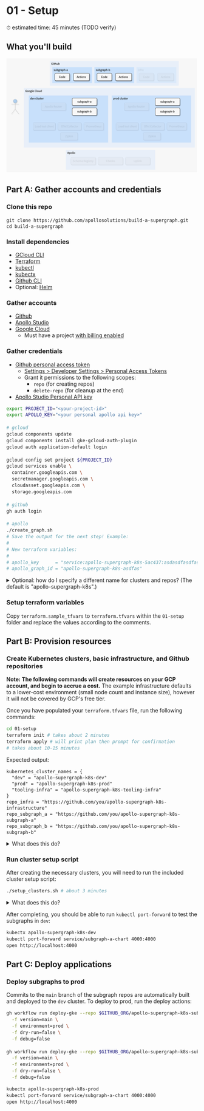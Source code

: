 # 01 - Setup

⏱ estimated time: 45 minutes (TODO verify)

## What you'll build

![Architecture diagram of the supergraph](diagram.png)

## Part A: Gather accounts and credentials

### Clone this repo

```
git clone https://github.com/apollosolutions/build-a-supergraph.git
cd build-a-supergraph
```

### Install dependencies

- [GCloud CLI](https://cloud.google.com/sdk/docs/install)
- [Terraform](https://learn.hashicorp.com/tutorials/terraform/install-cli)
- [kubectl](https://kubernetes.io/docs/tasks/tools/)
- [kubectx](https://github.com/ahmetb/kubectx#installation)
- [Github CLI](https://cli.github.com/)
- Optional: [Helm](https://helm.sh/docs/intro/install/)

### Gather accounts

- [Github](https://github.com/signup)
- [Apollo Studio](https://studio.apollographql.com/signup?referrer=build-a-supergraph)
- [Google Cloud](https://console.cloud.google.com/freetrial)
  - Must have a project [with billing enabled](https://cloud.google.com/resource-manager/docs/creating-managing-projects#gcloud)

### Gather credentials

- [Github personal access token](https://docs.github.com/en/authentication/keeping-your-account-and-data-secure/creating-a-personal-access-token)
  - [Settings > Developer Settings > Personal Access Tokens](https://github.com/settings/tokens)
  - Grant it permissions to the following scopes:
    - `repo` (for creating repos)
    - `delete-repo` (for cleanup at the end)
- [Apollo Studio Personal API key](https://studio.apollographql.com/user-settings/api-keys)

```sh
export PROJECT_ID="<your-project-id>"
export APOLLO_KEY="<your personal apollo api key>"

# gcloud
gcloud components update
gcloud components install gke-gcloud-auth-plugin
gcloud auth application-default login

gcloud config set project ${PROJECT_ID}
gcloud services enable \
  container.googleapis.com \
  secretmanager.googleapis.com \
  cloudasset.googleapis.com \
  storage.googleapis.com

# github
gh auth login

# apollo
./create_graph.sh
# Save the output for the next step! Example:
#
# New terraform variables:
#
# apollo_key      = "service:apollo-supergraph-k8s-5ac437:asdasdfasdfasd"
# apollo_graph_id = "apollo-supergraph-k8s-asdfas"
```

<details>
  <summary>Optional: how do I specify a different name for clusters and repos? (The default is "apollo-supergraph-k8s".)</summary>

1.  Before running `create_graph.sh` or `setup_clusters.sh`, export the prefix as a variable:

    ```sh
    export CLUSTER_PREFIX=my-custom-prefix
    ```

2.  Before running `terraform apply`, add another variable to `terraform.tfvars`:

    ```terraform
    demo_name = "my-custom-prefix"
    ```

</details>

### Setup terraform variables

Copy `terraform.sample_tfvars` to `terraform.tfvars` within the `01-setup` folder and replace the values according to the comments.

## Part B: Provision resources

### Create Kubernetes clusters, basic infrastructure, and Github repositories

**Note: The following commands will create resources on your GCP account, and begin to accrue a cost.** The example infrastructure defaults to a lower-cost environment (small node count and instance size), however it will not be covered by GCP's free tier.

Once you have populated your `terraform.tfvars` file, run the following commands:

```sh
cd 01-setup
terraform init # takes about 2 minutes
terraform apply # will print plan then prompt for confirmation
# takes about 10-15 minutes
```

Expected output:

```
kubernetes_cluster_names = {
  "dev" = "apollo-supergraph-k8s-dev"
  "prod" = "apollo-supergraph-k8s-prod"
  "tooling-infra" = "apollo-supergraph-k8s-tooling-infra"
}
repo_infra = "https://github.com/you/apollo-supergraph-k8s-infrastructure"
repo_subgraph_a = "https://github.com/you/apollo-supergraph-k8s-subgraph-a"
repo_subgraph_b = "https://github.com/you/apollo-supergraph-k8s-subgraph-b"
```

<details>
  <summary>What does this do?</summary>

Terraform provisions:

- Three Kubernetes clusters (dev, prod, infra-tooling)
- VPCs for the clusters to communicate with one another
- Runtime secrets for the Router to communicate with Studio
- Three Github repos (subgraph-a, subgraph-b, infra)
- Github action secrets for GCP and Apollo credentials

The subgraph repos are configured to build and deploy to the `dev` cluster once they're provisioned.

</details>

### Run cluster setup script

After creating the necessary clusters, you will need to run the included cluster setup script:

```sh
./setup_clusters.sh # about 3 minutes
```

<details>
  <summary>What does this do?</summary>

For both `dev` and `prod` clusters:

- Configures your local `kubeconfig` with access information, making it easier to apply local Helm charts
- Creates a `router` namespace we'll use to deploy the Apollo Router
- Creates a Kubernetes service account (`secrets-csi-k8s`) used for secrets access
- Installs the [GCP CSI Driver for Kubernetes](https://github.com/GoogleCloudPlatform/secrets-store-csi-driver-provider-gcp)
  - The CSI driver is used by the Apollo Router infrastructure later to access the Apollo API key and graph reference securely, using GCP's Secret Manager
- Configures permissions to allow access to the secrets within Secret Manager

</details>

After completing, you should be able to run `kubectl port-forward` to test the subgraphs in `dev`:

```sh
kubectx apollo-supergraph-k8s-dev
kubectl port-forward service/subgraph-a-chart 4000:4000
open http://localhost:4000
```

## Part C: Deploy applications

### Deploy subgraphs to prod

Commits to the `main` branch of the subgraph repos are automatically built and deployed to the `dev` cluster. To deploy to prod, run the deploy actions:

```sh
gh workflow run deploy-gke --repo $GITHUB_ORG/apollo-supergraph-k8s-subgraph-a \
  -f version=main \
  -f environment=prod \
  -f dry-run=false \
  -f debug=false

gh workflow run deploy-gke --repo $GITHUB_ORG/apollo-supergraph-k8s-subgraph-b \
  -f version=main \
  -f environment=prod \
  -f dry-run=false \
  -f debug=false
```

```sh
kubectx apollo-supergraph-k8s-prod
kubectl port-forward service/subgraph-a-chart 4000:4000
open http://localhost:4000
```
